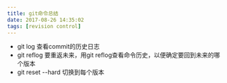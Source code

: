 ```yaml
---
title: git命令总结
date: 2017-08-26 14:35:02
tags: [revision control]
---
```

- git log 查看commit的历史日志
- git reflog 要重返未来，用git reflog查看命令历史，以便确定要回到未来的哪个版本
- git reset --hard <commitId> 切换到每个版本
